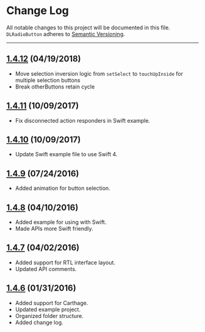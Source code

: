 # Change Log
All notable changes to this project will be documented in this file.
`DLRadioButton` adheres to [Semantic Versioning](http://semver.org/).

---

## [1.4.12](https://github.com/DavydLiu/DLRadioButton/releases/tag/1.4.12) (04/19/2018)
* Move selection inversion logic from `setSelect` to `touchUpInside` for multiple selection buttons
* Break otherButtons retain cycle

## [1.4.11](https://github.com/DavydLiu/DLRadioButton/releases/tag/1.4.11) (10/09/2017)
* Fix disconnected action responders in Swift example.

## [1.4.10](https://github.com/DavydLiu/DLRadioButton/releases/tag/1.4.10) (10/09/2017)
* Update Swift example file to use Swift 4.

## [1.4.9](https://github.com/DavydLiu/DLRadioButton/releases/tag/1.4.9) (07/24/2016)
* Added animation for button selection.

## [1.4.8](https://github.com/DavydLiu/DLRadioButton/releases/tag/1.4.8) (04/10/2016)
* Added example for using with Swift.
* Made APIs more Swift friendly.

## [1.4.7](https://github.com/DavydLiu/DLRadioButton/releases/tag/1.4.7) (04/02/2016)
* Added support for RTL interface layout.
* Updated API comments.

## [1.4.6](https://github.com/DavydLiu/DLRadioButton/releases/tag/1.4.6) (01/31/2016)
* Added support for Carthage.
* Updated example project.
* Organized folder structure.
* Added change log.
